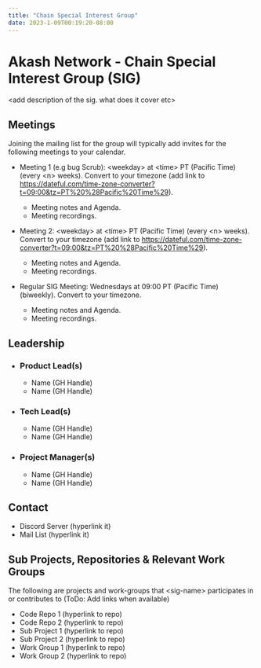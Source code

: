 ```yaml
---
title: "Chain Special Interest Group"
date: 2023-1-09T00:19:20-08:00
---
```


# Akash Network - Chain Special Interest Group (SIG)

\<add description of the sig. what does it cover etc>

## Meetings
Joining the mailing list for the group will typically add invites for the following meetings to your calendar.

- Meeting 1 (e.g bug Scrub): \<weekday\> at \<time\> PT (Pacific Time) (every \<n\> weeks). Convert to your timezone (add link to https://dateful.com/time-zone-converter?t=09:00&tz=PT%20%28Pacific%20Time%29).
  
  - Meeting notes and Agenda.
  - Meeting recordings.

- Meeting 2: \<weekday\> at \<time\> PT (Pacific Time) (every \<n\> weeks). Convert to your timezone (add link to https://dateful.com/time-zone-converter?t=09:00&tz=PT%20%28Pacific%20Time%29).
  
  - Meeting notes and Agenda.
  - Meeting recordings.

- Regular SIG Meeting: Wednesdays at 09:00 PT (Pacific Time) (biweekly). Convert to your timezone.

  - Meeting notes and Agenda.
  - Meeting recordings.

## Leadership

- ### Product Lead(s)

  - Name (GH Handle)
  - Name (GH Handle)

- ### Tech Lead(s)

  - Name (GH Handle)
  - Name (GH Handle)

- ### Project Manager(s)

  - Name (GH Handle)
  - Name (GH Handle)

## Contact

- Discord Server (hyperlink it)
- Mail List (hyperlink it)

## Sub Projects, Repositories & Relevant Work Groups

The following are projects and work-groups that \<sig-name\> participates in or contributes to (ToDo: Add links when available)

- Code Repo 1 (hyperlink to repo)
- Code Repo 2 (hyperlink to repo)
- Sub Project 1 (hyperlink to repo)
- Sub Project 2 (hyperlink to repo)
- Work Group 1 (hyperlink to repo)
- Work Group 2 (hyperlink to repo)
